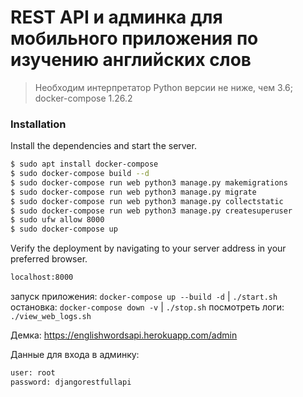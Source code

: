 # REST API и админка для мобильного приложения по изучению английских слов

> Необходим интерпретатор Python версии не ниже, чем 3.6;
> docker-compose 1.26.2

### Installation

Install the dependencies and start the server.

```sh
$ sudo apt install docker-compose
$ sudo docker-compose build --d
$ sudo docker-compose run web python3 manage.py makemigrations
$ sudo docker-compose run web python3 manage.py migrate
$ sudo docker-compose run web python3 manage.py collectstatic
$ sudo docker-compose run web python3 manage.py createsuperuser
$ sudo ufw allow 8000
$ sudo docker-compose up
```

Verify the deployment by navigating to your server address in your preferred browser.

```sh
localhost:8000
```
запуск приложения: `docker-compose up --build -d` | `./start.sh `
остановка: `docker-compose down -v` | `./stop.sh` 
посмотреть логи: `./view_web_logs.sh`

Демка: https://englishwordsapi.herokuapp.com/admin

Данные для входа в админку:

```sh
user: root
password: djangorestfullapi
```